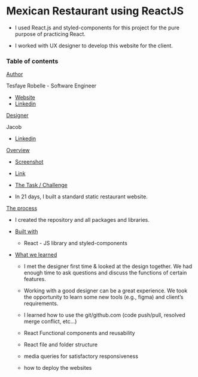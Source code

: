 # Mexican Restaurant using ReactJS

- I used React.js and styled-components for this project for the pure purpose of practicing React.

- I worked with UX designer to develop this website for the client.

### Table of contents

[Author](#author)

Tesfaye Robelle - Software Engineer

- [Website](https://github.com/tdebella)
- [Linkedin](https://www.linkedin.com/in/tesfaye-robelle-4a2b7921a/)

[Designer](#designer)

Jacob 

- [Linkedin](https://https://www.linkedin.com/in/jacob-434955221/)

[Overview](#overview)

- [Screenshot](#screenshot)

- [Link](#link)

- [The Task / Challenge](#the-challenge)

- In 21 days, I built a standard static restaurant website.

[The process](#the-process)

- I created the repository and all packages and libraries.

- [Built with](#built-with)

  - React - JS library and styled-components

- [What we learned](#what-we-learned)

  - I met the designer first time & looked at the design together. We had enough time to ask questions 
    and discuss the functions of certain features.

  - Working with a good designer can be a great experience. We took the opportunity to learn some new tools
     (e.g., figma) and client’s requirements.
     
  - I learned how to use the git/github.com (code push/pull, resolved merge conflict, etc...)

  - React Functional components and reusability

  - React file and folder structure

  - media queries for satisfactory responsiveness

  - how to deploy the websites

